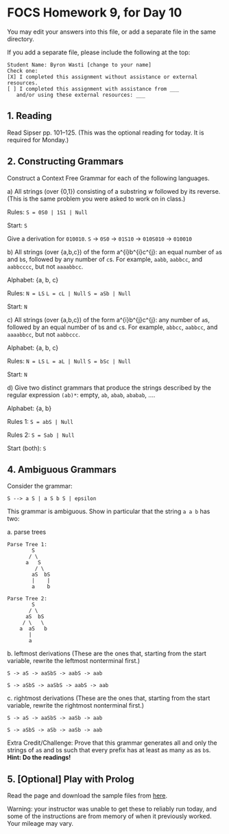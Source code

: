 # FOCS Homework 9, for Day 10

You may edit your answers into this file, or add a separate file in the same directory.

If you add a separate file, please include the following at the top:

```
Student Name: Byron Wasti [change to your name]
Check one:
[X] I completed this assignment without assistance or external resources.
[ ] I completed this assignment with assistance from ___
   and/or using these external resources: ___
```

## 1. Reading

Read Sipser pp. 101–125. (This was the optional reading for today. It is required for Monday.)

## 2. Constructing Grammars

Construct a Context Free Grammar for each of the following languages.

a) All strings (over {0,1}) consisting of a substring _w_ followed by its reverse. (This is the same problem you were asked to work on in class.)

Rules:
`S = 0S0 | 1S1 | Null`

Start: `S`

Give a derivation for `010010`.
`S` -> `0S0` -> `01S10` -> `010S010` -> `010010`

b) All strings (over {a,b,c}) of the form a^{i}b^{i}c^{j}: an equal number of `a`s and `b`s, followed by any number of `c`s. For example, `aabb`, `aabbcc`, and `aabbcccc`, but not `aaaabbcc`.

Alphabet: {a, b, c}

Rules:
`N = LS`
`L = cL | Null`
`S = aSb | Null`

Start: `N`


c) All strings (over {a,b,c}) of the form a^{i}b^{j}c^{j}: any number of `a`s, followed by an equal number of `b`s and `c`s. For example, `abbcc`, `aabbcc`, and `aaaabbcc`, but not `aabbccc`.

Alphabet: {a, b, c}

Rules:
`N = LS`
`L = aL | Null`
`S = bSc | Null`

Start: `N`

d) Give two distinct grammars that produce the strings described by the regular expression `(ab)*`: empty, `ab`, `abab`, `ababab`, ….

Alphabet: {a, b}

Rules 1:
`S = abS | Null`

Rules 2:
`S = Sab | Null`

Start (both): `S`

## 4. Ambiguous Grammars

Consider the grammar:

    S --> a S | a S b S | epsilon 

This grammar is ambiguous. Show in particular that the string `a a b` has
two:

a. parse trees


```
Parse Tree 1:
        S
       / \
      a   S
         / \
        aS  bS
        |    |
        a    b
```

```
Parse Tree 2:
        S
       / \
      aS  bS
     / \   \
    a  aS   b
       |
       a
```



b. leftmost derivations (These are the ones that, starting from the start variable, rewrite the leftmost nonterminal first.)

`S -> aS -> aaSbS -> aabS -> aab`

`S -> aSbS -> aaSbS -> aabS -> aab`

c. rightmost derivations (These are the ones that, starting from the start variable, rewrite the rightmost nonterminal first.)

`S -> aS -> aaSbS -> aaSb -> aab`

`S -> aSbS -> aSb -> aaSb -> aab`

Extra Credit/Challenge: Prove that this grammar generates all and only the strings of `a`s and `b`s such that every prefix has at least as many `a`s as `b`s. **Hint: Do the readings!**

## 5. [Optional] Play with Prolog

Read the page and download the sample files from [here](https://sites.google.com/site/focs16fall/prolog).

Warning: your instructor was unable to get these to reliably run today, and some of the instructions are from memory of when it previously worked. Your mileage may vary.
